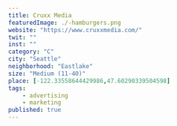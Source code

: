 ```yaml
---
title: Cruxx Media
featuredImage: ./-hamburgers.png
website: "https://www.cruxxmedia.com/"
twit: ""
inst: ""
category: "C"
city: "Seattle"
neighborhood: "Eastlake"
size: "Medium (11-40)"
place: [-122.33558644429986,47.60290339504598]
tags:
    - advertising
    - marketing
published: true
---
```




